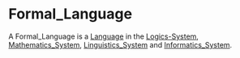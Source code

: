 # Formal_Language

A Formal_Language is a [Language](600041.md) in the [Logics-System](15000001.md), [Mathematics_System](13000016.md), [Linguistics_System](650026.md) and [Informatics_System](9999999.md).